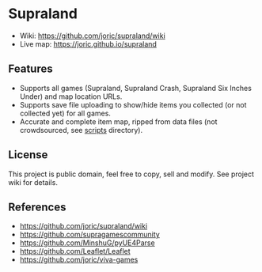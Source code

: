 # Supraland

* Wiki: https://github.com/joric/supraland/wiki
* Live map: https://joric.github.io/supraland

## Features

* Supports all games (Supraland, Supraland Crash, Supraland Six Inches Under) and map location URLs.
* Supports save file uploading to show/hide items you collected (or not collected yet) for all games.
* Accurate and complete item map, ripped from data files (not crowdsourced, see [scripts](https://github.com/joric/supraland/tree/main/scripts) directory).

## License

This project is public domain, feel free to copy, sell and modify. See project wiki for details.

## References

* https://github.com/joric/supraland/wiki
* https://github.com/supragamescommunity
* https://github.com/MinshuG/pyUE4Parse
* https://github.com/Leaflet/Leaflet
* https://github.com/joric/viva-games
